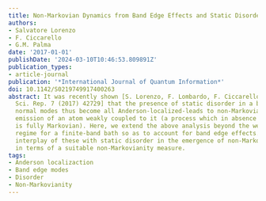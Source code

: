 ```yaml
---
title: Non-Markovian Dynamics from Band Edge Effects and Static Disorder
authors:
- Salvatore Lorenzo
- F. Ciccarello
- G.M. Palma
date: '2017-01-01'
publishDate: '2024-03-10T10:46:53.809891Z'
publication_types:
- article-journal
publication: '*International Journal of Quantum Information*'
doi: 10.1142/S0219749917400263
abstract: It was recently shown [S. Lorenzo, F. Lombardo, F. Ciccarello and M. Palma,
  Sci. Rep. 7 (2017) 42729] that the presence of static disorder in a bosonic bath-whose
  normal modes thus become all Anderson-localized-leads to non-Markovianity in the
  emission of an atom weakly coupled to it (a process which in absence of disorder
  is fully Markovian). Here, we extend the above analysis beyond the weak-coupling
  regime for a finite-band bath so as to account for band edge effects. We study the
  interplay of these with static disorder in the emergence of non-Markovian behavior
  in terms of a suitable non-Markovianity measure.
tags:
- Anderson localizaction
- Band edge modes
- Disorder
- Non-Markovianity
---
```

